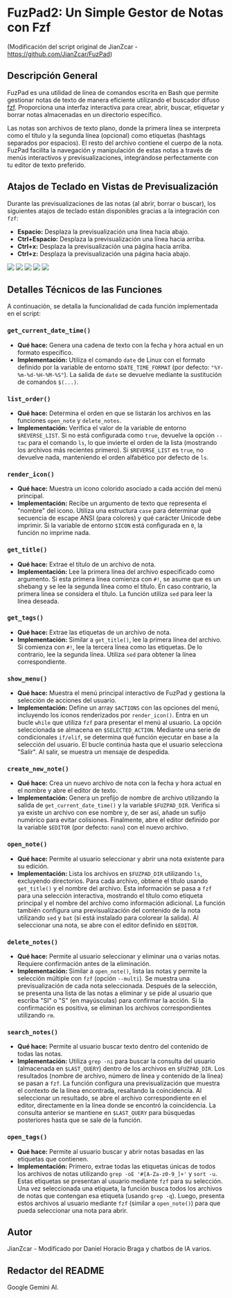 # FuzPad2: Un Simple Gestor de Notas con Fzf
(Modificación del script original de JianZcar - https://github.com/JianZcar/FuzPad)  

## Descripción General

FuzPad es una utilidad de línea de comandos escrita en Bash que permite gestionar notas de texto de manera eficiente utilizando el buscador difuso [fzf](https://github.com/junegunn/fzf). Proporciona una interfaz interactiva para crear, abrir, buscar, etiquetar y borrar notas almacenadas en un directorio específico.

Las notas son archivos de texto plano, donde la primera línea se interpreta como el título y la segunda línea (opcional) como etiquetas (hashtags separados por espacios). El resto del archivo contiene el cuerpo de la nota. FuzPad facilita la navegación y manipulación de estas notas a través de menús interactivos y previsualizaciones, integrándose perfectamente con tu editor de texto preferido.

## Atajos de Teclado en Vistas de Previsualización

Durante las previsualizaciones de las notas (al abrir, borrar o buscar), los siguientes atajos de teclado están disponibles gracias a la integración con `fzf`:

* **Espacio:** Desplaza la previsualización una línea hacia abajo.
* **Ctrl+Espacio:** Desplaza la previsualización una línea hacia arriba.
* **Ctrl+x:** Desplaza la previsualización una página hacia arriba.
* **Ctrl+z:** Desplaza la previsualización una página hacia abajo.

![](menu.webp) ![](abrir.webp) ![](etiquetas.webp) ![](buscar.webp) ![](borrado.webp)


## Detalles Técnicos de las Funciones

A continuación, se detalla la funcionalidad de cada función implementada en el script:

### `get_current_date_time()`

* **Qué hace:** Genera una cadena de texto con la fecha y hora actual en un formato específico.
* **Implementación:** Utiliza el comando `date` de Linux con el formato definido por la variable de entorno `$DATE_TIME_FORMAT` (por defecto: `"%Y-%m-%d-%H-%M-%S"`). La salida de `date` se devuelve mediante la sustitución de comandos `$(...)`.

### `list_order()`

* **Qué hace:** Determina el orden en que se listarán los archivos en las funciones `open_note` y `delete_notes`.
* **Implementación:** Verifica el valor de la variable de entorno `$REVERSE_LIST`. Si no está configurada como `true`, devuelve la opción `--tac` para el comando `ls`, lo que invierte el orden de la lista (mostrando los archivos más recientes primero). Si `$REVERSE_LIST` es `true`, no devuelve nada, manteniendo el orden alfabético por defecto de `ls`.

### `render_icon()`

* **Qué hace:** Muestra un icono colorido asociado a cada acción del menú principal.
* **Implementación:** Recibe un argumento de texto que representa el "nombre" del icono. Utiliza una estructura `case` para determinar qué secuencia de escape ANSI (para colores) y qué carácter Unicode debe imprimir. Si la variable de entorno `$ICON` está configurada en `0`, la función no imprime nada.

### `get_title()`

* **Qué hace:** Extrae el título de un archivo de nota.
* **Implementación:** Lee la primera línea del archivo especificado como argumento. Si esta primera línea comienza con `#!`, se asume que es un shebang y se lee la segunda línea como el título. En caso contrario, la primera línea se considera el título. La función utiliza `sed` para leer la línea deseada.

### `get_tags()`

* **Qué hace:** Extrae las etiquetas de un archivo de nota.
* **Implementación:** Similar a `get_title()`, lee la primera línea del archivo. Si comienza con `#!`, lee la tercera línea como las etiquetas. De lo contrario, lee la segunda línea. Utiliza `sed` para obtener la línea correspondiente.

### `show_menu()`

* **Qué hace:** Muestra el menú principal interactivo de FuzPad y gestiona la selección de acciones del usuario.
* **Implementación:** Define un array `$ACTIONS` con las opciones del menú, incluyendo los iconos renderizados por `render_icon()`. Entra en un bucle `while` que utiliza `fzf` para presentar el menú al usuario. La opción seleccionada se almacena en `$SELECTED_ACTION`. Mediante una serie de condicionales `if/elif`, se determina qué función ejecutar en base a la selección del usuario. El bucle continúa hasta que el usuario selecciona "Salir". Al salir, se muestra un mensaje de despedida.

### `create_new_note()`

* **Qué hace:** Crea un nuevo archivo de nota con la fecha y hora actual en el nombre y abre el editor de texto.
* **Implementación:** Genera un prefijo de nombre de archivo utilizando la salida de `get_current_date_time()` y la variable `$FUZPAD_DIR`. Verifica si ya existe un archivo con ese nombre y, de ser así, añade un sufijo numérico para evitar colisiones. Finalmente, abre el editor definido por la variable `$EDITOR` (por defecto: `nano`) con el nuevo archivo.

### `open_note()`

* **Qué hace:** Permite al usuario seleccionar y abrir una nota existente para su edición.
* **Implementación:** Lista los archivos en `$FUZPAD_DIR` utilizando `ls`, excluyendo directorios. Para cada archivo, obtiene el título usando `get_title()` y el nombre del archivo. Esta información se pasa a `fzf` para una selección interactiva, mostrando el título como etiqueta principal y el nombre del archivo como información adicional. La función también configura una previsualización del contenido de la nota utilizando `sed` y `bat` (si está instalado para colorear la salida). Al seleccionar una nota, se abre con el editor definido en `$EDITOR`.

### `delete_notes()`

* **Qué hace:** Permite al usuario seleccionar y eliminar una o varias notas. Requiere confirmación antes de la eliminación.
* **Implementación:** Similar a `open_note()`, lista las notas y permite la selección múltiple con `fzf` (opción `--multi`). Se muestra una previsualización de cada nota seleccionada. Después de la selección, se presenta una lista de las notas a eliminar y se pide al usuario que escriba "SI" o "S" (en mayúsculas) para confirmar la acción. Si la confirmación es positiva, se eliminan los archivos correspondientes utilizando `rm`.

### `search_notes()`

* **Qué hace:** Permite al usuario buscar texto dentro del contenido de todas las notas.
* **Implementación:** Utiliza `grep -ni` para buscar la consulta del usuario (almacenada en `$LAST_QUERY`) dentro de los archivos en `$FUZPAD_DIR`. Los resultados (nombre de archivo, número de línea y contenido de la línea) se pasan a `fzf`. La función configura una previsualización que muestra el contexto de la línea encontrada, resaltando la coincidencia. Al seleccionar un resultado, se abre el archivo correspondiente en el editor, directamente en la línea donde se encontró la coincidencia. La consulta anterior se mantiene en `$LAST_QUERY` para búsquedas posteriores hasta que se sale de la función.

### `open_tags()`

* **Qué hace:** Permite al usuario buscar y abrir notas basadas en las etiquetas que contienen.
* **Implementación:** Primero, extrae todas las etiquetas únicas de todos los archivos de notas utilizando `grep -oE '#[A-Za-z0-9_]+'` y `sort -u`. Estas etiquetas se presentan al usuario mediante `fzf` para su selección. Una vez seleccionada una etiqueta, la función busca todos los archivos de notas que contengan esa etiqueta (usando `grep -q`). Luego, presenta estos archivos al usuario mediante `fzf` (similar a `open_note()`) para que pueda seleccionar una nota para abrir.

## Autor

JianZcar - Modificado por Daniel Horacio Braga y chatbos de IA varios.

## Redactor del README

Google Gemini AI.
